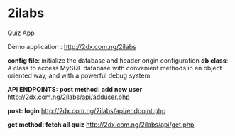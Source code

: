 # 2ilabs
Quiz App

Demo application : http://2dx.com.ng/2ilabs

**config file**: initialize the database and header origin configuration 
**db class**: A class to access MySQL database with convenient methods
     in an object oriented way, and with a powerful debug system.

****API ENDPOINTS:**** 
**post method: add new user**
http://2dx.com.ng/2ilabs/api/adduser.php

**post: login**
http://2dx.com.ng/2ilabs/api/endpoint.php

**get method: fetch all quiz**
http://2dx.com.ng/2ilabs/api/get.php


